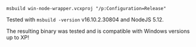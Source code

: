 
    msbuild win-node-wrapper.vcxproj "/p:Configuration=Release"

Tested with `msbuild -version` v16.10.2.30804 and NodeJS 5.12.

The resulting binary was tested and is compatible with Windows versions up to XP!
